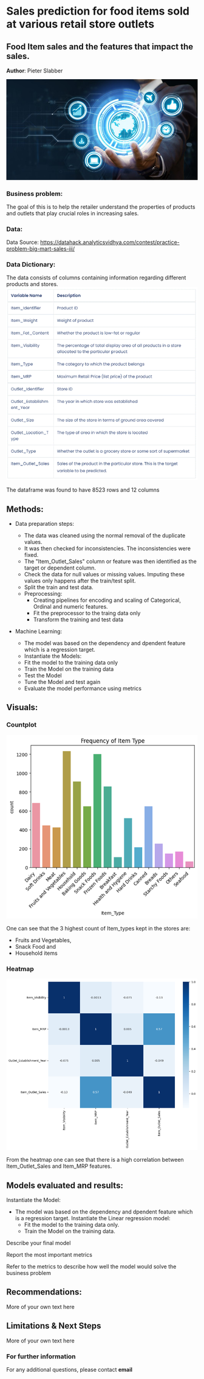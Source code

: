# Sales prediction for food items sold at various retail store outlets
## Food Item sales and the features that impact the sales.

**Author**: Pieter Slabber

![alt text](https://github.com/SlabberP/Prediction-of-Product-Sales/blob/main/data-scientist.jpg)

### Business problem:

The goal of this is to help the retailer understand the properties of products and outlets that play crucial roles in increasing sales.


### Data:
Data Source: https://datahack.analyticsvidhya.com/contest/practice-problem-big-mart-sales-iii/

### Data Dictionary:
The data consists of columns containing information regarding different products and stores.
![alt text](https://github.com/SlabberP/Prediction-of-Product-Sales/blob/main/Data%20Dictionary.GIF)

The dataframe was found to have 8523 rows and 12 columns

## Methods:
- Data preparation steps:
  - The data was cleaned using the normal removal of the duplicate values.
  - It was then checked for inconsistencies. The inconsistencies were fixed.
  - The "Item_Outlet_Sales" column or feature was then identified as the target or dependent column.
  - Check the data for null values or missing values. Imputing these values only happens after the train/test split.
  - Split the train and test data.
  - Preprocessing:
     - Creating pipelines for encoding and scaling of Categorical, Ordinal and numeric features.
     - Fit the preprocessor to the traing data only
     - Transform the training and test data
  
- Machine Learning:
  - The model was based on the dependency and dpendent feature which is a regression target.
  - Instantiate the Models:
  - Fit the model to the training data only
  - Train the Model on the training data
  - Test the Model
  - Tune the Model and test again
  - Evaluate the model performance using metrics
    
## Visuals:     
### Countplot
![alt text](https://github.com/SlabberP/Prediction-of-Product-Sales/blob/main/CountPlot.png)

One can see that the 3 highest count of Item_types kept in the stores are:
- Fruits and Vegetables,
- Snack Food and
- Household items

### Heatmap
![alt text](https://github.com/SlabberP/Prediction-of-Product-Sales/blob/main/Heatmap.png)

From the heatmap one can see that there is a high correlation between Item_Outlet_Sales and Item_MRP features.

## Models evaluated and results: 

  Instantiate the Model:
  - The model was based on the dependency and dpendent feature which is a regression target.
    Instantiate the Linear regression model:
    - Fit the model to the training data only.
    - Train the Model on the training data.
 
Describe your final model

Report the most important metrics

Refer to the metrics to describe how well the model would solve the business problem

## Recommendations:

More of your own text here


## Limitations & Next Steps

More of your own text here


### For further information


For any additional questions, please contact **email**
